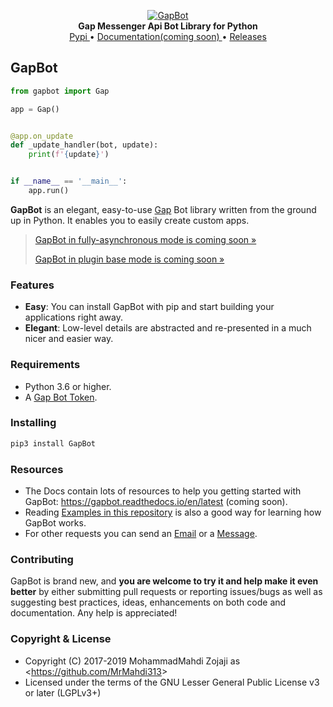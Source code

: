 <p align="center">
    <a href="https://github.com/MrMahdi313/GapBot">
        <img src="https://gap.im/img/gap-splash.png" alt="GapBot">
    </a>
    <br>
    <b>Gap Messenger Api Bot Library for Python</b>
    <br>
    <a href="https://pypi.org/project/GapBot/">
        Pypi
    </a>
    •
    <a href="https://gapbot.readthedocs.io/en/latest/">
        Documentation(coming soon)
    </a>
    •
    <a href="https://github.com/MrMahdi313/GapBot/releases">
        Releases
    </a>
</p>


## GapBot

``` python
from gapbot import Gap

app = Gap()


@app.on_update
def _update_handler(bot, update):
    print(f'{update}')


if __name__ == '__main__':
    app.run()
```

**GapBot** is an elegant, easy-to-use [Gap](https://gap.im/) Bot library written from the
ground up in Python. It enables you to easily create custom apps.

> [GapBot in fully-asynchronous mode is coming soon »](https://github.com/MrMahdi313/GapBot/tree/async)
>
> [GapBot in plugin base mode is coming soon »](https://github.com/MrMahdi313/GapBot)

### Features

- **Easy**: You can install GapBot with pip and start building your applications right away.
- **Elegant**: Low-level details are abstracted and re-presented in a much nicer and easier way.

### Requirements

- Python 3.6 or higher.
- A [Gap Bot Token](https://developer.gap.im/signin).

### Installing

``` bash
pip3 install GapBot
```

### Resources

- The Docs contain lots of resources to help you getting started with GapBot:
 https://gapbot.readthedocs.io/en/latest (coming soon).
- Reading [Examples in this repository](https://github.com/MrMahdi313/GapBot/tree/master/examples) is also a good way
  for learning how GapBot works.
- For other requests you can send an [Email](mailto:m.m.z.m12363@gmail.com) or a [Message](https://t.me/Mr_Mahdi313).

### Contributing

GapBot is brand new, and **you are welcome to try it and help make it even better** by either submitting pull
requests or reporting issues/bugs as well as suggesting best practices, ideas, enhancements on both code
and documentation. Any help is appreciated!

### Copyright & License

- Copyright (C) 2017-2019 MohammadMahdi Zojaji as <<https://github.com/MrMahdi313>>
- Licensed under the terms of the GNU Lesser General Public License v3 or later (LGPLv3+)
